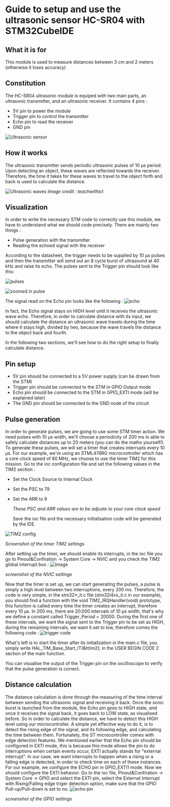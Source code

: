 # Guide to setup and use the ultrasonic sensor HC-SR04 with STM32CubeIDE

## What it is for
This module is used to measure distances between 3 cm and 2 meters (otherwise it loses accuracy)

## Constitution
The HC-SR04 ultrasonic module is equiped with two main parts, an ultrasonic transmitter, and an ultrasonic receiver. It contains 4 pins : 
- 5V pin to power the module
- Trigger pin to control the transmitter
- Echo pin to read the receiver
- GND pin

![Ultrasonic sensor](https://github.com/user-attachments/assets/e8e98ddf-b7d6-4d03-a4e9-3f3115e92b43)

## How it works
The ultrasonic transmitter sends periodic ultrasonic pulses of 10 μs period. Upon detecting an object, these waves are reflected towards the receiver. Therefore, the time it takes for these waves to travel to the object forth and back is used to calculate the distance.

![Ultrasonic waves](https://github.com/user-attachments/assets/3416a6c6-576b-4ad3-bb4c-a6a48faab96d)
*Image credit : teachwithict*

## Visualization 
In order to write the necessary STM code to correctly use this module, we have to understand what we should code precisely.
There are mainly two things :
- Pulse generation with the transmitter
- Reading the echoed signal with the receiver

According to the datasheet, the trigger needs to be supplied by 10 μs pulses and then the transmitter will send out
an 8 cycle burst of ultrasound at 40 kHz and raise its echo. The pulses sent to the Trigger pin should look like this:

![pulses](https://github.com/user-attachments/assets/511df6e9-b71c-4fbb-ab73-984523617b45)


![zoomed in pulse](https://github.com/user-attachments/assets/cc9aac7f-dd7e-4d8a-acdd-ba5c342f21de)

The signal read on the Echo pin looks like the following :
![echo](https://github.com/user-attachments/assets/f475e4fb-b772-4252-b148-7041a16098b0)

In fact, the Echo signal stays on HIGH level until it receives the ultrasonic wave echo. Therefore, in order to calculate distance with its input, we should calculate the distance an ultrasonic wave travels during the time where it stays high, divided by two, because the wave travels the distance to the object back and fourth.

In the following two sections, we'll see how to do the right setup to finally calculate distance.

## Pin setup
- 5V pin should be connected to a 5V power supply (can be drawn from the STM)
- Trigger pin should be connected to the STM in GPIO Output mode
- Echo pin should be connected to the STM in GPIO_EXTI mode (will be explained later)
- The GND pin should be connected to the GND node of the circuit

## Pulse generation
In order to generate pulses, we are going to use some STM timer action. We need pulses with 10 μs width, we'll choose a periodicity of 200 ms in able to safely calculate distances up to 20 meters (you can do the maths yourself!). 
To generate these pulses, we will set a timer that creates interrupts every 10 μs. For our example, we're using an STML476RG microcontroller which has a core clock speed of 80 MHz, we choose to use the timer TIM2 for this mission. Go to the ioc configuration file and set the following values in the TIM2 section :
- Set the Clock Source to Internal Clock
- Set the PSC to 79
- Set the ARR to 9
  
  *These PSC and ARR values are to be adjuste to your core clock speed*

  Save the ioc file and the necessary initialisation code will be generated by the IDE.

![TIM2 config](https://github.com/user-attachments/assets/c9f62e93-6a9a-4044-8efa-47f8f325e570)

*Screenshot of the timer TIM2 settings*

After setting up the timer, we should enable its interrupts, in the ioc file you go to Pinout&Confiration -> System Core -> NVIC and you check the TIM2 global interrupt box :
![image](https://github.com/user-attachments/assets/a1ecd778-a6c3-46a9-9f9b-b928a4c07fb6)

*screenshot of the NVIC settings*

Now that the timer is set up, we can start generating the pulses, a pulse is simply a high level between two interruptions, every 200 ms. 
Therefore, the code is very simple, in the stm32*_it.c file (stm32l4xx_it.c in our example), you should find a function with the void TIM2_IRQHandler(void) prototype, this function is called every time the timer creates an interrupt, therefore every 10 μs. In 200 ms, there are 20.000 intervals of 10 μs width, that's why we define a constant called Trigger_Period = 20000.
During the first one of these intervals, we want the signal sent to the Trigger pin to be set as HIGH, during the remaining intervals, we want it set to low, therefore comes the following code : 
![trigger code](https://github.com/user-attachments/assets/328073a6-7e4d-4a1b-a27c-e0808ffccc25)

What's left is to start the timer after its initialization in the main.c file, you simply write HAL_TIM_Base_Start_IT(&htim2); in the USER BEGIN CODE 2 section of the main function.

You can visualise the output of the Trigger pin on the oscilloscope to verify that the pulse generation is correct.

## Distance calculation
The distance calculation is done through the measuring of the time interval between sending the ultrasonic signal and receiving it back. Once the sonic burst is launched from the module, the Echo pin goes to HIGH state, and once it receives the signal back, it goes back to LOW state, as visualised before.
So in order to calculate the distance, we have to detect this HIGH level using our microcontroller. A simple yet effective way to do it, is to detect the rising edge of the signal, and its following edge, and calculating the time between them.
Fortunately, the ST microcontroller comes with edge detection features. We mentioned earlier that the Echo pin should be configured in EXTI mode, this is because this mode allows the pin to do interruptions when certain events occur, EXTI actually stands for "external interrupt". In our case, we want interrupts to happen when a rising or a falling edge is detected, in order to check time on each of these instances. 
For our example, we configure the ECHO pin in GPIO_EXTI1 mode. Now we should configure the EXTI behavior. 
Go to the ioc file, Pinout&Confiration -> System Core -> GPIO and select the EXTI pin, select the External Interrupt with Rising/Falling edge triger detection option, make sure that the GPIO Pull-up/Pull-down is set to no.
![echo pin](https://github.com/user-attachments/assets/dca3ca98-1e40-4dc7-b256-9bc57a63ea05)

*screenshot of the GPIO settings*

